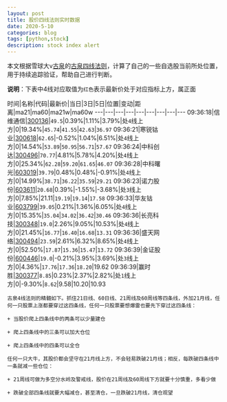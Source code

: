 ```yaml
---
layout: post
title: 股价四线法则实时数据
date: 2020-5-10
categories: blog
tags: [python,stock]
description: stock index alert
---
```



本文根据雪球大v[古泉](https://xueqiu.com/u/7148646888)的[古泉四线法则](https://xueqiu.com/7148646888/130498192)，计算了自己的一些自选股当前所处位置，用于持续追踪验证，帮助自己进行判断。

**说明**：下表中4线对应取值为`红色`表示最新价处于对应指标上方，属正面

时间|名称|代码|最新价|当日|3日|5日|位置|变动|距离|ma21|ma60|ma21w|ma60w
---|---|---|---|---|---|---|---|---
09:36:18|信维通信|[300136](https://xueqiu.com/S/SZ300136)|`49.5`|0.39%|1.11%|3.79%|处`4`线上方|0|19.34%|`45.74`|`41.55`|`42.63`|`36.97`
09:36:21|寒锐钴业|[300618](https://xueqiu.com/S/SZ300618)|`62.65`|-0.52%|1.04%|6.51%|处`4`线上方|0|14.54%|`53.89`|`50.95`|`56.71`|`57.67`
09:36:24|中科创达|[300496](https://xueqiu.com/S/SZ300496)|`70.77`|4.81%|5.78%|4.20%|处`4`线上方|0|25.34%|`62.28`|`59.20`|`61.65`|`46.07`
09:36:28|中科曙光|[603019](https://xueqiu.com/S/SH603019)|`39.79`|0.48%|0.48%|-0.91%|处`4`线上方|0|14.99%|`38.71`|`36.22`|`35.59`|`29.21`
09:36:23|诺力股份|[603611](https://xueqiu.com/S/SH603611)|`20.68`|0.39%|-1.55%|-3.68%|处`3`线上方|0|7.85%|21.11|`19.19`|`19.14`|`17.58`
09:36:33|华友钴业|[603799](https://xueqiu.com/S/SH603799)|`39.05`|0.21%|1.36%|6.05%|处`4`线上方|0|15.35%|`35.04`|`34.02`|`36.42`|`30.46`
09:36:36|长亮科技|[300348](https://xueqiu.com/S/SZ300348)|`19.0`|2.26%|9.05%|10.53%|处`4`线上方|0|21.45%|`16.77`|`16.40`|`16.68`|`13.31`
09:36:36|盛天网络|[300494](https://xueqiu.com/S/SZ300494)|`23.59`|2.61%|6.32%|8.65%|处`4`线上方|0|52.50%|`17.87`|`15.36`|`15.47`|`13.72`
09:36:39|金证股份|[600446](https://xueqiu.com/S/SH600446)|`19.0`|-0.21%|3.95%|3.69%|处`3`线上方|0|4.36%|`17.76`|`17.36`|`18.20`|19.62
09:36:39|赢时胜|[300377](https://xueqiu.com/S/SZ300377)|`8.85`|0.23%|2.37%|2.82%|处`1`线上方|0|-9.30%|`8.62`|9.58|10.20|10.93

```
古泉4线法则的精髓如下。抓住21日线、60日线、21周线及60周线等四条线，外加21月线，任何一只股票上涨都要穿过这四条线，任何一只股票要想爆雷也要先下穿过这四条线：

+ 当股价爬上四条线中的两条可以少量建仓

+ 爬上四条线中的三条可以加大仓位

+ 爬上四条线中的四条可以全仓

任何一只大牛，其股价都会坚守在21月线上方，不会轻易跌破21月线；相反，每跌破四条线中一条就减一些仓位：

+ 21周线可做为多空分水岭及警戒线，股价在21周线及60周线下方就要十分慎重，多看少做

+ 跌破全部四条线就要大幅减仓，甚至清仓，一旦跌破21月线，清仓观望
```